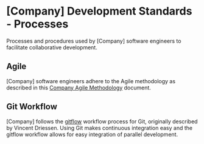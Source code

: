 # \[Company\] Development Standards - Processes

Processes and procedures used by \[Company\] software engineers to facilitate collaborative development.

## Agile

\[Company\] software engineers adhere to the Agile methodology as described in this [Company Agile Methodology](agile.md) document.

## Git Workflow

\[Company\] follows the [gitflow](http://nvie.com/posts/a-successful-git-branching-model/) workflow process for Git, originally described by Vincent Driessen. Using Git makes continuous integration easy and the gitflow workflow allows for easy integration of parallel development.
